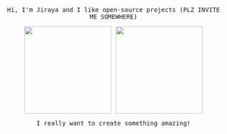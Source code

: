 <p align="center">
  <samp>
    Hi, I'm Jiraya and I like open-source projects (PLZ INVITE ME SOMEWHERE)
  </samp>
</p>

<div style="display: flex; justify-content: center;">
  <img src="https://github.com/user-attachments/assets/fad21dd7-01c1-49cf-92d8-947e31f3994b" width="200" style="margin-right: 10px;">
  <img src="https://beholder.fandom.com/wiki/File:Childs_playing.gif" width="200">
</div>

<p align="center">
  <samp>
    I really want to create something amazing!
  </samp>
</p>
